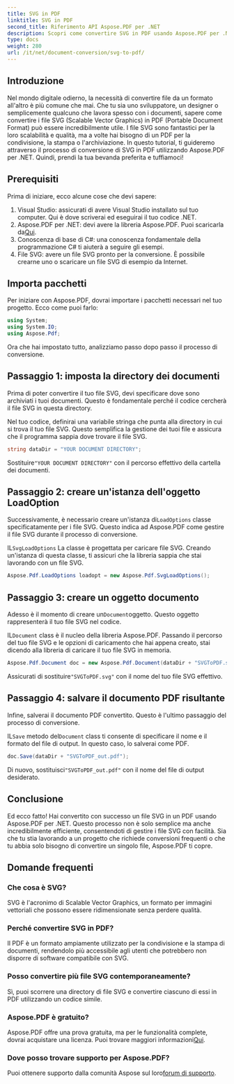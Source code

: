 ```yaml
---
title: SVG in PDF
linktitle: SVG in PDF
second_title: Riferimento API Aspose.PDF per .NET
description: Scopri come convertire SVG in PDF usando Aspose.PDF per .NET in questo tutorial passo dopo passo. Perfetto per sviluppatori e designer.
type: docs
weight: 280
url: /it/net/document-conversion/svg-to-pdf/
---
```

## Introduzione

Nel mondo digitale odierno, la necessità di convertire file da un formato all'altro è più comune che mai. Che tu sia uno sviluppatore, un designer o semplicemente qualcuno che lavora spesso con i documenti, sapere come convertire i file SVG (Scalable Vector Graphics) in PDF (Portable Document Format) può essere incredibilmente utile. I file SVG sono fantastici per la loro scalabilità e qualità, ma a volte hai bisogno di un PDF per la condivisione, la stampa o l'archiviazione. In questo tutorial, ti guideremo attraverso il processo di conversione di SVG in PDF utilizzando Aspose.PDF per .NET. Quindi, prendi la tua bevanda preferita e tuffiamoci!

## Prerequisiti

Prima di iniziare, ecco alcune cose che devi sapere:

1. Visual Studio: assicurati di avere Visual Studio installato sul tuo computer. Qui è dove scriverai ed eseguirai il tuo codice .NET.
2.  Aspose.PDF per .NET: devi avere la libreria Aspose.PDF. Puoi scaricarla da[Qui](https://releases.aspose.com/pdf/net/).
3. Conoscenza di base di C#: una conoscenza fondamentale della programmazione C# ti aiuterà a seguire gli esempi.
4. File SVG: avere un file SVG pronto per la conversione. È possibile crearne uno o scaricare un file SVG di esempio da Internet.

## Importa pacchetti

Per iniziare con Aspose.PDF, dovrai importare i pacchetti necessari nel tuo progetto. Ecco come puoi farlo:

```csharp
using System;
using System.IO;
using Aspose.Pdf;
```
Ora che hai impostato tutto, analizziamo passo dopo passo il processo di conversione.

## Passaggio 1: imposta la directory dei documenti

Prima di poter convertire il tuo file SVG, devi specificare dove sono archiviati i tuoi documenti. Questo è fondamentale perché il codice cercherà il file SVG in questa directory.

Nel tuo codice, definirai una variabile stringa che punta alla directory in cui si trova il tuo file SVG. Questo semplifica la gestione dei tuoi file e assicura che il programma sappia dove trovare il file SVG.

```csharp
string dataDir = "YOUR DOCUMENT DIRECTORY";
```

 Sostituire`"YOUR DOCUMENT DIRECTORY"` con il percorso effettivo della cartella dei documenti.

## Passaggio 2: creare un'istanza dell'oggetto LoadOption

 Successivamente, è necessario creare un'istanza di`LoadOptions` classe specificatamente per i file SVG. Questo indica ad Aspose.PDF come gestire il file SVG durante il processo di conversione.

 IL`SvgLoadOptions` La classe è progettata per caricare file SVG. Creando un'istanza di questa classe, ti assicuri che la libreria sappia che stai lavorando con un file SVG.

```csharp
Aspose.Pdf.LoadOptions loadopt = new Aspose.Pdf.SvgLoadOptions();
```

## Passaggio 3: creare un oggetto documento

 Adesso è il momento di creare un`Document`oggetto. Questo oggetto rappresenterà il tuo file SVG nel codice.

 IL`Document` class è il nucleo della libreria Aspose.PDF. Passando il percorso del tuo file SVG e le opzioni di caricamento che hai appena creato, stai dicendo alla libreria di caricare il tuo file SVG in memoria.

```csharp
Aspose.Pdf.Document doc = new Aspose.Pdf.Document(dataDir + "SVGToPDF.svg", loadopt);
```

 Assicurati di sostituire`"SVGToPDF.svg"` con il nome del tuo file SVG effettivo.

## Passaggio 4: salvare il documento PDF risultante

Infine, salverai il documento PDF convertito. Questo è l'ultimo passaggio del processo di conversione.

 IL`Save` metodo del`Document` class ti consente di specificare il nome e il formato del file di output. In questo caso, lo salverai come PDF.

```csharp
doc.Save(dataDir + "SVGToPDF_out.pdf");
```

 Di nuovo, sostituisci`"SVGToPDF_out.pdf"` con il nome del file di output desiderato.

## Conclusione

Ed ecco fatto! Hai convertito con successo un file SVG in un PDF usando Aspose.PDF per .NET. Questo processo non è solo semplice ma anche incredibilmente efficiente, consentendoti di gestire i file SVG con facilità. Sia che tu stia lavorando a un progetto che richiede conversioni frequenti o che tu abbia solo bisogno di convertire un singolo file, Aspose.PDF ti copre.

## Domande frequenti

### Che cosa è SVG?
SVG è l'acronimo di Scalable Vector Graphics, un formato per immagini vettoriali che possono essere ridimensionate senza perdere qualità.

### Perché convertire SVG in PDF?
Il PDF è un formato ampiamente utilizzato per la condivisione e la stampa di documenti, rendendolo più accessibile agli utenti che potrebbero non disporre di software compatibile con SVG.

### Posso convertire più file SVG contemporaneamente?
Sì, puoi scorrere una directory di file SVG e convertire ciascuno di essi in PDF utilizzando un codice simile.

### Aspose.PDF è gratuito?
 Aspose.PDF offre una prova gratuita, ma per le funzionalità complete, dovrai acquistare una licenza. Puoi trovare maggiori informazioni[Qui](https://purchase.aspose.com/buy).

### Dove posso trovare supporto per Aspose.PDF?
 Puoi ottenere supporto dalla comunità Aspose sul loro[forum di supporto](https://forum.aspose.com/c/pdf/10).